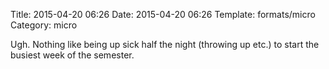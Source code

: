 Title: 2015-04-20 06:26
Date: 2015-04-20 06:26
Template: formats/micro
Category: micro

Ugh. Nothing like being up sick half the night (throwing up etc.) to start the
busiest week of the semester.